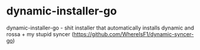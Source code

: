 # dynamic-installer-go
 dynamic-installer-go - shit installer that automatically installs dynamic and rossa + my stupid syncer (https://github.com/WhereIsF1/dynamic-syncer-go)

